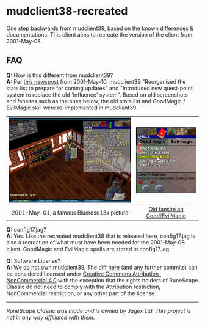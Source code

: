 # mudclient38-recreated
One step backwards from mudclient39, based on the known differences &amp; documentations. This client aims to recreate the version of the client from 2001-May-08.

## FAQ
**Q:** How is this different from mudclient39?<br/>
**A:** Per [this newspost](https://classic.runescape.wiki/w/Update:Lots_of_small_improvements_(10_May_2001)) from 2001-May-10, mudclient39 "Reorganised the stats list to prepare for coming updates" and "Introduced new quest-point system to replace the old 'influence' system". Based on old screenshots and fansites such as the ones below, the old stats list and GoodMagic / EvilMagic skill were re-implemented in mudclient39.

| ![Skill Menu](readme.pictures/Max_Influence.jpg) | ![EvilMagic Menu](readme.pictures/EvilMagic.png) |
|:--:|:--:|
| 2001-May-01, a famous Bluerose13x picture | <a href="https://web.archive.org/web/20010428082018/http://koti.mbnet.fi:80/rithiur/spellgood.html">Old fansite on Good/EvilMagic</a> |

**Q:** config17.jag?<br/>
**A:** Yes. Like the recreated mudclient38 that is released here, config17.jag is also a recreation of what must have been needed for the 2001-May-08 client. GoodMagic and EvilMagic spells are stored in config17.jag.

**Q:** Software License?<br/>
**A:** We do not own mudclient39. The diff [here](https://github.com/RSCPlus/mudclient38-recreated/commit/8b56ac965d13605549df6b895b8bd1f9a2356a90) (and any further commits) can be considered licensed under [Creative Commons Attribution-NonCommercial 4.0](https://creativecommons.org/licenses/by-nc/4.0/) with the exception that the rights holders of RuneScape Classic do not need to comply with the Attribution restriction, NonCommercial restriction, or any other part of the license.

----

*RuneScape Classic was made and is owned by Jagex Ltd. This project is not in any way affiliated with them.*
